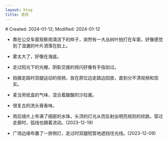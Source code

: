 ```yaml
---
layout: blog
title: 感觉
---
```

<span class="hidden-text"># Created: 2024-01-12; Modified: 2024-01-12</span>


- 靠在公交车窗观察雨滴流下的样子，突然有一大丛树叶拍打在车窗，好像感觉到了湿漉的叶片洒落在脸上。

- 雾太大了，好像在海底。

- 走过阳光下的光栅，阴影交接的频闪好像有手指划过。

- 拍摄走路时双腿运动的视频，放在原位边走路边回放，直到分不清视频和现实。

- 麦当劳纸盒的气味，混合着酸酸的沙拉酱。

- 很复古的洗头膏香味。

- 雨后镜片上布满了细密的水珠，头顶的灯光从而反射出明亮规则的纹路，穿过走廊时，弧线也跟着流动。(2023-12-19)

- 广场边缘布置了一排侧灯，走过时双腿短暂地遮挡住光线。(2023-12-09)

<!--

- 电梯，地铁，渴望的站姿

-->